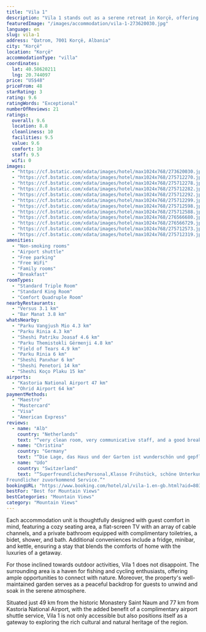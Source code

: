 ```yaml
---
title: "Vila 1"
description: "Vila 1 stands out as a serene retreat in Korçë, offering breathtaking mountain views complemented by modern amenities such as complimentary WiFi and private parking."
featuredImage: "/images/accommodation/vila-1-273620030.jpg"
language: en
slug: vila-1
address: "Qatrom, 7001 Korçë, Albania"
city: "Korçë"
location: "Korçë"
accommodationType: "villa"
coordinates:
  lat: 40.58620211
  lng: 20.744097
price: "US$48"
priceFrom: 48
starRating: 3
rating: 9.6
ratingWords: "Exceptional"
numberOfReviews: 21
ratings:
  overall: 9.6
  location: 8.8
  cleanliness: 10
  facilities: 9.5
  value: 9.6
  comfort: 10
  staff: 9.5
  wifi: 0
images:
  - "https://cf.bstatic.com/xdata/images/hotel/max1024x768/273620030.jpg?k=a187ccacbe9eda6fab175fecccb387151e6d839caa62a4985d700f0c5984fdb7&o=&hp=1"
  - "https://cf.bstatic.com/xdata/images/hotel/max1024x768/275712270.jpg?k=61228d2e7f7a37588ba755b24935eaacc98e1515724f1e70cc1ec01db0f7a313&o=&hp=1"
  - "https://cf.bstatic.com/xdata/images/hotel/max1024x768/275712278.jpg?k=dc387b5d8806d543ae50d9039ded828867555551635df48f7ede5078072492d9&o=&hp=1"
  - "https://cf.bstatic.com/xdata/images/hotel/max1024x768/275712282.jpg?k=7a47d4a52e5cc79507ffc2c65e015a1d82ab6608a20c87ecf893f82b1ac351ab&o=&hp=1"
  - "https://cf.bstatic.com/xdata/images/hotel/max1024x768/275712292.jpg?k=3a501ecf60ccc381911aa01dc4010bf9fba798718fcd94b3b2885f60bef72ed0&o=&hp=1"
  - "https://cf.bstatic.com/xdata/images/hotel/max1024x768/275712299.jpg?k=f732977e2d64f5c837e8fa2ec424646a0dde6fbd1610f6dafa71607bfe91312a&o=&hp=1"
  - "https://cf.bstatic.com/xdata/images/hotel/max1024x768/275712598.jpg?k=d416dae783d501c3f5ddca2d21ddf1f8d00e62e3d9c713fee358fa70b89ff9ff&o=&hp=1"
  - "https://cf.bstatic.com/xdata/images/hotel/max1024x768/275712588.jpg?k=22dee0f6e76b65c381b3621fea06e1f71406e7f30af0bebe0d48dca61ae717d5&o=&hp=1"
  - "https://cf.bstatic.com/xdata/images/hotel/max1024x768/276566680.jpg?k=fe6ea21c2f570d1ca4c64cdbd02166af8d655ac3a4ade105f7f587788970fcbc&o=&hp=1"
  - "https://cf.bstatic.com/xdata/images/hotel/max1024x768/276566729.jpg?k=e90ff7f530ebfba415bced04b13a6dcc57b4b7a98711d7084a5da96c65dd98a9&o=&hp=1"
  - "https://cf.bstatic.com/xdata/images/hotel/max1024x768/275712573.jpg?k=065b97817fcd973d4f68b731d7039bc2a5930d03af4136a3ccb338f7d2296b76&o=&hp=1"
  - "https://cf.bstatic.com/xdata/images/hotel/max1024x768/275712319.jpg?k=fa04922dcf06d9c15c1969d083ef21df62ef84e657c9f55be0cb03fd8de3be6c&o=&hp=1"
amenities:
  - "Non-smoking rooms"
  - "Airport shuttle"
  - "Free parking"
  - "Free WiFi"
  - "Family rooms"
  - "Breakfast"
roomTypes:
  - "Standard Triple Room"
  - "Standard King Room"
  - "Comfort Quadruple Room"
nearbyRestaurants:
  - "Versus 3.1 km"
  - "Bar Manat 3.8 km"
whatsNearby:
  - "Parku Vangjush Mio 4.3 km"
  - "Parku Rinia 4.3 km"
  - "Sheshi Patriku Joasaf 4.6 km"
  - "Parku Themistokli Gërmenji 4.8 km"
  - "Field of Tears 4.9 km"
  - "Parku Rinia 6 km"
  - "Sheshi Panxhar 6 km"
  - "Sheshi Penetori 14 km"
  - "Sheshi Koço Plaku 15 km"
airports:
  - "Kastoria National Airport 47 km"
  - "Ohrid Airport 64 km"
paymentMethods:
  - "Maestro"
  - "Mastercard"
  - "Visa"
  - "American Express"
reviews:
  - name: "Alb"
    country: "Netherlands"
    text: "“very clean room, very communicative staff, and a good breakfast”"
  - name: "Christina"
    country: "Germany"
    text: "“Die Lage, das Haus und der Garten ist wunderschön und gepflegt. Empfang war sehr herzlich!”"
  - name: "Udo"
    country: "Switzerland"
    text: "“SuperfreundlichesPersonal,Klasse Frühstück, schöne Unterkunft mit Kamin,
Freundlicher zuvorkommend Service.”"
bookingURL: "https://www.booking.com/hotel/al/vila-1.en-gb.html?aid=8035640"
bestFor: "Best for Mountain Views"
bestCategories: "Mountain Views"
category: "Mountain Views"
---
```


Each accommodation unit is thoughtfully designed with guest comfort in mind, featuring a cozy seating area, a flat-screen TV with an array of cable channels, and a private bathroom equipped with complimentary toiletries, a bidet, shower, and bath. Additional conveniences include a fridge, minibar, and kettle, ensuring a stay that blends the comforts of home with the luxuries of a getaway.

For those inclined towards outdoor activities, Vila 1 does not disappoint. The surrounding area is a haven for fishing and cycling enthusiasts, offering ample opportunities to connect with nature. Moreover, the property's well-maintained garden serves as a peaceful backdrop for guests to unwind and soak in the serene atmosphere.

Situated just 49 km from the historic Monastery Saint Naum and 77 km from Kastoria National Airport, with the added benefit of a complimentary airport shuttle service, Vila 1 is not only accessible but also positions itself as a gateway to exploring the rich cultural and natural heritage of the region.